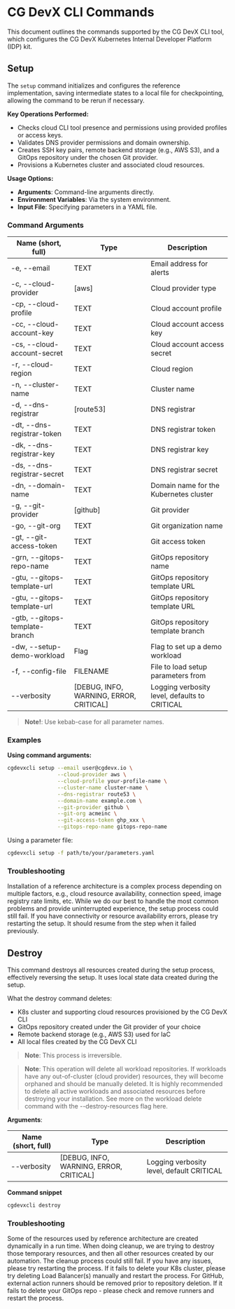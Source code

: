 # CG DevX CLI Commands

This document outlines the commands supported by the CG DevX CLI tool, which configures the CG DevX Kubernetes Internal
Developer Platform (IDP) kit.

## Setup

The `setup` command initializes and configures the reference implementation, saving intermediate states to a local file
for checkpointing, allowing the command to be rerun if necessary.

**Key Operations Performed:**

- Checks cloud CLI tool presence and permissions using provided profiles or access keys.
- Validates DNS provider permissions and domain ownership.
- Creates SSH key pairs, remote backend storage (e.g., AWS S3), and a GitOps repository under the chosen Git provider.
- Provisions a Kubernetes cluster and associated cloud resources.

**Usage Options:**

- **Arguments**: Command-line arguments directly.
- **Environment Variables**: Via the system environment.
- **Input File**: Specifying parameters in a YAML file.

### Command Arguments

| Name (short, full)             | Type                                    | Description                                   |
|--------------------------------|-----------------------------------------|-----------------------------------------------|
| -e, --email                    | TEXT                                    | Email address for alerts                      |
| -c, --cloud-provider           | [aws]                                   | Cloud provider type                           |
| -cp, --cloud-profile           | TEXT                                    | Cloud account profile                         |
| -cc, --cloud-account-key       | TEXT                                    | Cloud account access key                      |
| -cs, --cloud-account-secret    | TEXT                                    | Cloud account access secret                   |
| -r, --cloud-region             | TEXT                                    | Cloud region                                  |
| -n, --cluster-name             | TEXT                                    | Cluster name                                  |
| -d, --dns-registrar            | [route53]                               | DNS registrar                                 |
| -dt, --dns-registrar-token     | TEXT                                    | DNS registrar token                           |
| -dk, --dns-registrar-key       | TEXT                                    | DNS registrar key                             |
| -ds, --dns-registrar-secret    | TEXT                                    | DNS registrar secret                          |
| -dn, --domain-name             | TEXT                                    | Domain name for the Kubernetes cluster        |
| -g, --git-provider             | [github]                                | Git provider                                  |
| -go, --git-org                 | TEXT                                    | Git organization name                         |
| -gt, --git-access-token        | TEXT                                    | Git access token                              |
| -grn, --gitops-repo-name       | TEXT                                    | GitOps repository name                        |
| -gtu, --gitops-template-url    | TEXT                                    | GitOps repository template URL                |
| -gtu, --gitops-template-url    | TEXT                                    | GitOps repository template URL                |
| -gtb, --gitops-template-branch | TEXT                                    | GitOps repository template branch             |
| -dw, --setup-demo-workload     | Flag                                    | Flag to set up a demo workload                |
| -f, --config-file              | FILENAME                                | File to load setup parameters from            |
| --verbosity                    | [DEBUG, INFO, WARNING, ERROR, CRITICAL] | Logging verbosity level, defaults to CRITICAL |

> **Note!**: Use kebab-case for all parameter names.

### Examples

**Using command arguments:**

```bash
cgdevxcli setup --email user@cgdevx.io \
                --cloud-provider aws \
                --cloud-profile your-profile-name \
                --cluster-name cluster-name \
                --dns-registrar route53 \
                --domain-name example.com \
                --git-provider github \
                --git-org acmeinc \
                --git-access-token ghp_xxx \
                --gitops-repo-name gitops-repo-name
```

Using a parameter file:

```bash
cgdevxcli setup -f path/to/your/parameters.yaml
```

### Troubleshooting

Installation of a reference architecture is a complex process depending on multiple factors, e.g., cloud resource
availability, connection speed, image registry rate limits, etc. While we do our best to handle the most common problems
and provide uninterrupted experience, the setup process could still fail.
If you have connectivity or resource availability errors, please try restarting the
setup.
It should resume from the step when it failed previously.

## Destroy

This command destroys all resources created during the setup process, effectively reversing the setup. It uses local
state data created during the setup.

What the destroy command deletes:

- K8s cluster and supporting cloud resources provisioned by the CG DevX CLI
- GitOps repository created under the Git provider of your choice
- Remote backend storage (e.g., AWS S3) used for IaC
- All local files created by the CG DevX CLI

> **Note**: This process is irreversible.

> **Note**: This operation will delete all workload repositories. If workloads have any out-of-cluster (cloud provider)
> resources, they will become orphaned and should be manually deleted. It is highly recommended to delete all active
> workloads and associated resources before destroying your installation. See more on the workload delete command with the
> --destroy-resources flag here.

**Arguments**:

| Name (short, full) | Type                                    | Description                                       |
|--------------------|-----------------------------------------|---------------------------------------------------|
| --verbosity        | [DEBUG, INFO, WARNING, ERROR, CRITICAL] | Logging verbosity level, default CRITICAL         |

**Command snippet**

```bash
cgdevxcli destroy
```

### Troubleshooting

Some of the resources used by reference architecture are created dynamically in a run time.
When doing cleanup, we are trying to destroy those temporary resources,
and then all other resources created by our automation.
The cleanup process could still fail.
If you have any issues, please try restarting the process.
If it fails to delete your K8s cluster, please try deleting Load Balancer(s) manually and restart the process.
For GitHub, external action runners should be removed prior to repository deletion.
If it fails to delete your GitOps repo - please check and remove runners and restart the process.